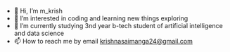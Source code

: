 - 👋 Hi, I’m m_krish
- 👀 I’m interested in coding and learning new things exploring
- 🌱 I’m currently studying 3nd year b-tech student of artificial intelligence and data science
- 📫 How to reach me by email krishnasaimanga24@gmail.com

<!---
manganityasrikrishnasai/manganityasrikrishnasai is a ✨ special ✨ repository because its `README.md` (this file) appears on your GitHub profile.
You can click the Preview link to take a look at your changes.
--->
